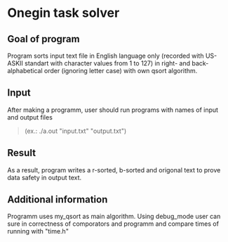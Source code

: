 # Onegin task solver

## Goal of program 

Program sorts input text file in English language only (recorded with US-ASKII standart with character values from 1 to 127) in right- and back- alphabetical order (ignoring letter case) with own qsort algorithm.

## Input

After making a programm, user should 
run programs with names of input and output files 
> (ex.: ./a.out "input.txt" "output.txt")

## Result

As a result, program writes a r-sorted, b-sorted and origonal text
to prove data safety in output text.

## Additional information 

Programm uses my_qsort as main algorithm. Using debug_mode user can sure
in correctness of comporators and programm and compare times of running with "time.h"


 